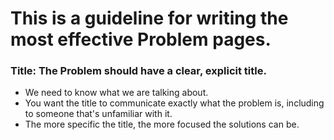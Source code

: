 # This is a guideline for writing the most effective Problem pages.

### Title: The Problem should have a clear, explicit title.
* We need to know what we are talking about.
* You want the title to communicate exactly what the problem is, including to someone that's unfamiliar with it.
* The more specific the title, the more focused the solutions can be.
